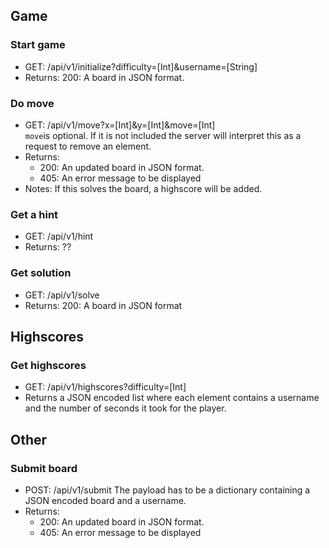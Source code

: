 
## Game 
### Start game
- GET: /api/v1/initialize?difficulty=[Int]&username=[String]
- Returns: 200: A board in JSON format. 
### Do move
- GET: /api/v1/move?x=[Int]&y=[Int]&move=[Int]  
    `move`is optional. If it is not included the server will interpret this as a request to remove an element. 
- Returns: 
    - 200: An updated board in JSON format.
    - 405: An error message to be displayed
- Notes: If this solves the board, a highscore will be added.
### Get a hint 
- GET: /api/v1/hint
- Returns: ??
### Get solution
- GET: /api/v1/solve
- Returns: 200: A board in JSON format

## Highscores
### Get highscores 
- GET: /api/v1/highscores?difficulty=[Int]
- Returns a JSON encoded list where each element contains a username and the number of seconds it took for the player.

## Other 
### Submit board 
- POST: /api/v1/submit
    The payload has to be a dictionary containing a JSON encoded board and a username. 
- Returns: 
    - 200: An updated board in JSON format.
    - 405: An error message to be displayed